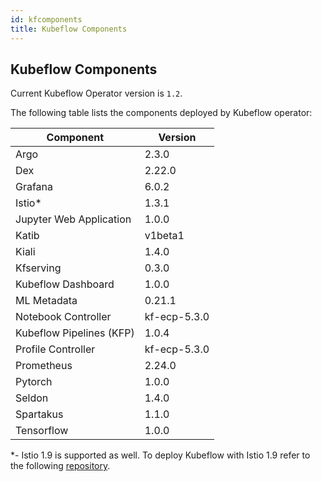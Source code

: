 ```yaml
---
id: kfcomponents
title: Kubeflow Components
---
```


## Kubeflow Components 

Current Kubeflow Operator version is `1.2`.

The following table lists the components deployed by Kubeflow operator:

| Component | Version |
| --- | --- |
| Argo | 2.3.0 |
| Dex | 2.22.0 |
| Grafana | 6.0.2 |
| Istio* | 1.3.1 |
| Jupyter Web Application | 1.0.0 |
| Katib | v1beta1 |
| Kiali | 1.4.0 |
| Kfserving | 0.3.0 |
| Kubeflow Dashboard | 1.0.0 |
| ML Metadata | 0.21.1 |
| Notebook Controller | kf-ecp-5.3.0 |
| Kubeflow Pipelines (KFP) | 1.0.4 |
| Profile Controller | kf-ecp-5.3.0 |
| Prometheus | 2.24.0 |
| Pytorch | 1.0.0 |
| Seldon | 1.4.0 |
| Spartakus | 1.1.0 |
| Tensorflow | 1.0.0 |

*- Istio 1.9 is supported as well. To deploy Kubeflow with Istio 1.9 refer to the following [repository](https://github.com/HPEEzmeral/kubeflow/tree/kf1.2-istio1.9).
